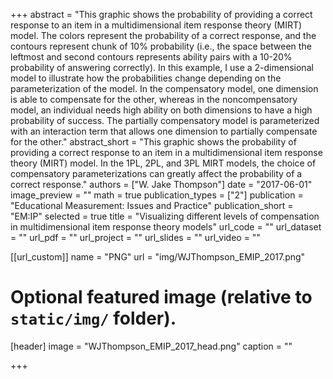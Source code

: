 +++
abstract = "This graphic shows the probability of providing a correct response to an item in a multidimensional item response theory (MIRT) model. The colors represent the probability of a correct response, and the contours represent chunk of 10% probability (i.e., the space between the leftmost and second contours represents ability pairs with a 10-20% probability of answering correctly). In this example, I use a 2-dimensional model to illustrate how the probabilities change depending on the parameterization of the model. In the compensatory model, one dimension is able to compensate for the other, whereas in the noncompensatory model, an individual needs high ability on both dimensions to have a high probability of success. The partially compensatory model is parameterized with an interaction term that allows one dimension to partially compensate for the other."
abstract_short = "This graphic shows the probability of providing a correct response to an item in a multidimensional item response theory (MIRT) model. In the 1PL, 2PL, and 3PL MIRT models, the choice of compensatory parameterizations can greatly affect the probability of a correct response."
authors = ["W. Jake Thompson"]
date = "2017-06-01"
image_preview = ""
math = true
publication_types = ["2"]
publication = "Educational Measurement: Issues and Practice"
publication_short = "EM:IP"
selected = true
title = "Visualizing different levels of compensation in multidimensional item response theory models"
url_code = ""
url_dataset = ""
url_pdf = ""
url_project = ""
url_slides = ""
url_video = ""

[[url_custom]]
name = "PNG"
url = "img/WJThompson_EMIP_2017.png"
  
# Optional featured image (relative to `static/img/` folder).
[header]
image = "WJThompson_EMIP_2017_head.png"
caption = ""

+++
